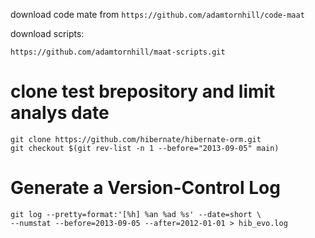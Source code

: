 download code mate from  `https://github.com/adamtornhill/code-maat` 

download scripts:
```
https://github.com/adamtornhill/maat-scripts.git
```
# clone test brepository and limit analys date
```
git clone https://github.com/hibernate/hibernate-orm.git
git checkout $(git rev-list -n 1 --before="2013-09-05" main)

```
# Generate a Version-Control Log 
```
git log --pretty=format:'[%h] %an %ad %s' --date=short \
--numstat --before=2013-09-05 --after=2012-01-01 > hib_evo.log
```
